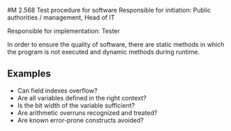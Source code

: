 #M 2.568 Test procedure for software
Responsible for initiation: Public authorities / management, Head of IT

Responsible for implementation: Tester

In order to ensure the quality of software, there are static methods in which the program is not executed and dynamic methods during runtime.



## Examples 
* Can field indexes overflow?
* Are all variables defined in the right context?
* Is the bit width of the variable sufficient?
* Are arithmetic overruns recognized and treated?
* Are known error-prone constructs avoided?




